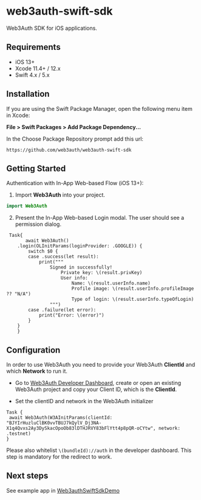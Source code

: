 # web3auth-swift-sdk

Web3Auth SDK for iOS applications.

## Requirements

- iOS 13+
- Xcode 11.4+ / 12.x
- Swift 4.x / 5.x

## Installation

If you are using the Swift Package Manager, open the following menu item in Xcode:

**File > Swift Packages > Add Package Dependency...**

In the Choose Package Repository prompt add this url:

```
https://github.com/web3auth/web3auth-swift-sdk
```

## Getting Started

Authentication with In-App Web-based Flow (iOS 13+):

1. Import **Web3Auth** into your project.

```swift
import Web3Auth
```

2. Present the In-App Web-based Login modal. The user should see a permission dialog.

```
 Task{
       await Web3Auth()
    .login(OLInitParams(loginProvider: .GOOGLE)) {
        switch $0 {
        case .success(let result):
            print("""
                Signed in successfully!
                    Private key: \(result.privKey)
                    User info:
                        Name: \(result.userInfo.name)
                        Profile image: \(result.userInfo.profileImage ?? "N/A")
                        Type of login: \(result.userInfo.typeOfLogin)
                """)
        case .failure(let error):
            print("Error: \(error)")
        }
    }
    }
```

## Configuration

In order to use Web3Auth you need to provide your Web3Auth **ClientId** and which **Network** to run it.

- Go to [Web3Auth Developer Dashboard](https://dashboard.web3auth.io), create or open an existing Web3Auth project and copy your Client ID, which is the **ClientId**.

- Set the clientID and network in the Web3Auth initializer

```
Task {
 await Web3Auth(W3AInitParams(clientId: "BJYIrHuzluClBK0vvTBUJ7kQylV_Dj3NA-X1q4Qvxs2Ay3DySkacOpoOb83lDTHJRVY83bFlYtt4p8pQR-oCYtw", network: .testnet)
}
```

Please also whitelist `\(bundleId)://auth` in the developer dashboard. This step is mandatory for the redirect to work.

## Next steps

See example app in [Web3authSwiftSdkDemo](/Web3authSwiftSdkDemo)
